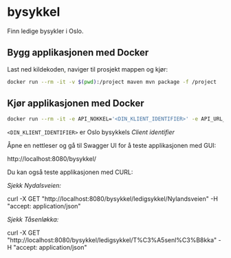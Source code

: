 # bysykkel
Finn ledige bysykler i Oslo.

## Bygg applikasjonen med Docker
Last ned kildekoden, naviger til prosjekt mappen og kjør:
```sh
docker run --rm -it -v $(pwd):/project maven mvn package -f /project
```

## Kjør applikasjonen med Docker
```sh
docker run --rm -it -e API_NOKKEL='<DIN_KLIENT_IDENTIFIER>' -e API_URL_OSLO_BYSYKKEL='https://oslobysykkel.no/api/v1' -p 8080:8080 -v $(pwd)/target/oslo-bysykkel-1.0.0-SNAPSHOT.war:/usr/local/tomcat/webapps/bysykkel.war tomcat:8.5
```

`<DIN_KLIENT_IDENTIFIER>` er Oslo bysykkels *Client identifier*


Åpne en nettleser og gå til Swagger UI for å teste applikasjonen med GUI:

http://localhost:8080/bysykkel/


Du kan også teste applikasjonen med CURL:

*Sjekk Nydalsveien:*

curl -X GET "http://localhost:8080/bysykkel/ledigsykkel/Nylandsveien" -H "accept: application/json"

*Sjekk Tåsenløkka:*

curl -X GET "http://localhost:8080/bysykkel/ledigsykkel/T%C3%A5senl%C3%B8kka" -H "accept: application/json"
